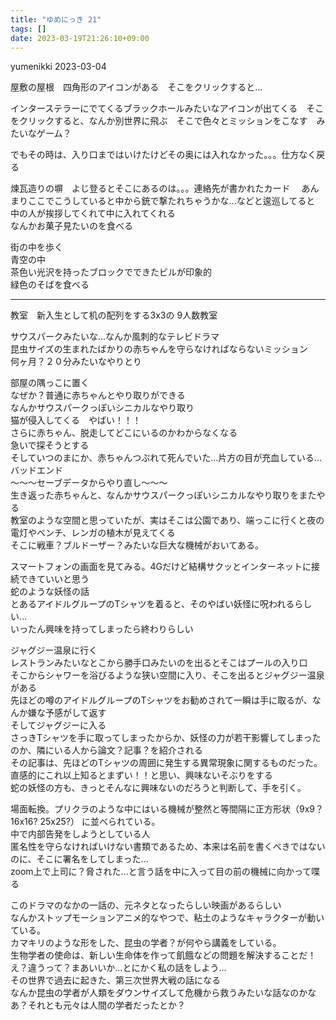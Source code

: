 ```yaml
---
title: "ゆめにっき 21"
tags: []
date: 2023-03-19T21:26:10+09:00
---
```


yumenikki 2023-03-04

屋敷の屋根　四角形のアイコンがある　そこをクリックすると...

インターステラーにでてくるブラックホールみたいなアイコンが出てくる　そこをクリックすると、なんか別世界に飛ぶ　そこで色々とミッションをこなす　みたいなゲーム？

でもその時は、入り口まではいけたけどその奥には入れなかった。。。仕方なく戻る

煉瓦造りの塀　よじ登るとそこにあるのは。。。連絡先が書かれたカード　
あんまりここでこうしていると中から銃で撃たれちゃうかな...などと逡巡してると  
中の人が挨拶してくれて中に入れてくれる  
なんかお菓子見たいのを食べる

街の中を歩く  
青空の中  
茶色い光沢を持ったブロックでできたビルが印象的  
緑色のそばを食べる

***

教室　新入生として机の配列をする3x3の 9人数教室

サウスパークみたいな...なんか風刺的なテレビドラマ  
昆虫サイズの生まれたばかりの赤ちゃんを守らなければならないミッション  
何ヶ月？２０分みたいなやりとり

部屋の隅っこに置く  
なぜか？普通に赤ちゃんとやり取りができる  
なんかサウスパークっぽいシニカルなやり取り  
猫が侵入してくる　やばい！！！  
さらに赤ちゃん、脱走してどこにいるのかわからなくなる  
急いで探そうとする  
そしていつのまにか、赤ちゃんつぶれて死んでいた...片方の目が充血している...バッドエンド  
〜〜〜セーブデータからやり直し〜〜〜  
生き返った赤ちゃんと、なんかサウスパークっぽいシニカルなやり取りをまたやる  
教室のような空間と思っていたが、実はそこは公園であり、端っこに行くと夜の電灯やベンチ、レンガの植木が見えてくる  
そこに戦車？ブルドーザー？みたいな巨大な機械がおいてある。

スマートフォンの画面を見てみる。4Gだけど結構サクッとインターネットに接続できていいと思う  
蛇のような妖怪の話  
とあるアイドルグループのTシャツを着ると、そのやばい妖怪に呪われるらしい...  
いったん興味を持ってしまったら終わりらしい

ジャグジー温泉に行く  
レストランみたいなとこから勝手口みたいのを出るとそこはプールの入り口  
そこからシャワーを浴びるような狭い空間に入り、そこを出るとジャグジー温泉がある  
先ほどの噂のアイドルグループのTシャツをお勧めされて一瞬は手に取るが、なんか嫌な予感がして返す  
そしてジャグジーに入る  
さっきTシャツを手に取ってしまったからか、妖怪の力が若干影響してしまったのか、隣にいる人から論文？記事？を紹介される  
その記事は、先ほどのTシャツの周囲に発生する異常現象に関するものだった。直感的にこれ以上知るとまずい！！と思い、興味ないそぶりをする  
蛇の妖怪の方も、きっとそんなに興味ないのだろうと判断して、手を引く。

場面転換。プリクラのような中にはいる機械が整然と等間隔に正方形状（9x9？16x16? 25x25?） に並べられている。  
中で内部告発をしようとしている人  
匿名性を守らなければいけない書類であるため、本来は名前を書くべきではないのに、そこに署名をしてしまった...  
zoom上で上司に？脅された...と言う話を中に入って目の前の機械に向かって喋る

このドラマのなかの一話の、元ネタとなったらしい映画があるらしい  
なんかストップモーションアニメ的なやつで、粘土のようなキャラクターが動いている。  
カマキリのような形をした、昆虫の学者？が何やら講義をしている。  
生物学者の使命は、新しい生命体を作って飢餓などの問題を解決することだ！え？違うって？まあいいか...とにかく私の話をしよう...  
その世界で過去に起きた、第三次世界大戦の話になる  
なんか昆虫の学者が人類をダウンサイズして危機から救うみたいな話なのかなあ？それとも元々は人間の学者だったとか？